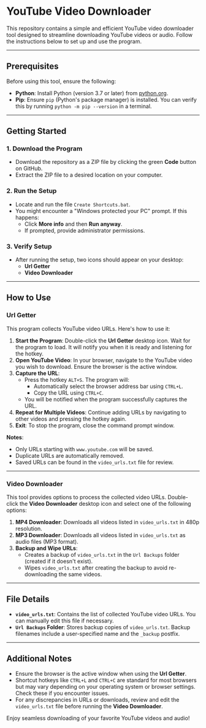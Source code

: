# YouTube Video Downloader

This repository contains a simple and efficient YouTube video downloader tool designed to streamline downloading YouTube videos or audio. Follow the instructions below to set up and use the program.

---

## Prerequisites

Before using this tool, ensure the following:

- **Python**: Install Python (version 3.7 or later) from [python.org](https://www.python.org/downloads/).
- **Pip**: Ensure `pip` (Python's package manager) is installed. You can verify this by running `python -m pip --version` in a terminal.

---

## Getting Started

### 1. **Download the Program**
- Download the repository as a ZIP file by clicking the green **Code** button on GitHub.
- Extract the ZIP file to a desired location on your computer.

### 2. **Run the Setup**
- Locate and run the file `Create Shortcuts.bat`.  
- You might encounter a "Windows protected your PC" prompt. If this happens:
  - Click **More info** and then **Run anyway**.
  - If prompted, provide administrator permissions.

### 3. **Verify Setup**
- After running the setup, two icons should appear on your desktop:
  - **Url Getter**
  - **Video Downloader**

---

## How to Use

### **Url Getter**
This program collects YouTube video URLs. Here's how to use it:

1. **Start the Program**: Double-click the **Url Getter** desktop icon. Wait for the program to load. It will notify you when it is ready and listening for the hotkey.
2. **Open YouTube Video**: In your browser, navigate to the YouTube video you wish to download. Ensure the browser is the active window.
3. **Capture the URL**:
   - Press the hotkey `ALT+S`. The program will:
     - Automatically select the browser address bar using `CTRL+L`.
     - Copy the URL using `CTRL+C`.
   - You will be notified when the program successfully captures the URL.
4. **Repeat for Multiple Videos**: Continue adding URLs by navigating to other videos and pressing the hotkey again.
5. **Exit**: To stop the program, close the command prompt window.

**Notes**: 
- Only URLs starting with `www.youtube.com` will be saved.
- Duplicate URLs are automatically removed.
- Saved URLs can be found in the `video_urls.txt` file for review.

---

### **Video Downloader**
This tool provides options to process the collected video URLs. Double-click the **Video Downloader** desktop icon and select one of the following options:

1. **MP4 Downloader**: Downloads all videos listed in `video_urls.txt` in 480p resolution.
2. **MP3 Downloader**: Downloads all videos listed in `video_urls.txt` as audio files (MP3 format).
3. **Backup and Wipe URLs**: 
   - Creates a backup of `video_urls.txt` in the `Url Backups` folder (created if it doesn't exist).
   - Wipes `video_urls.txt` after creating the backup to avoid re-downloading the same videos.

---

## File Details

- **`video_urls.txt`**: Contains the list of collected YouTube video URLs. You can manually edit this file if necessary.
- **`Url Backups` Folder**: Stores backup copies of `video_urls.txt`. Backup filenames include a user-specified name and the `_backup` postfix.

---

## Additional Notes

- Ensure the browser is the active window when using the **Url Getter**.
- Shortcut hotkeys like `CTRL+L` and `CTRL+C` are standard for most browsers but may vary depending on your operating system or browser settings. Check these if you encounter issues.
- For any discrepancies in URLs or downloads, review and edit the `video_urls.txt` file before running the **Video Downloader**.

Enjoy seamless downloading of your favorite YouTube videos and audio!
